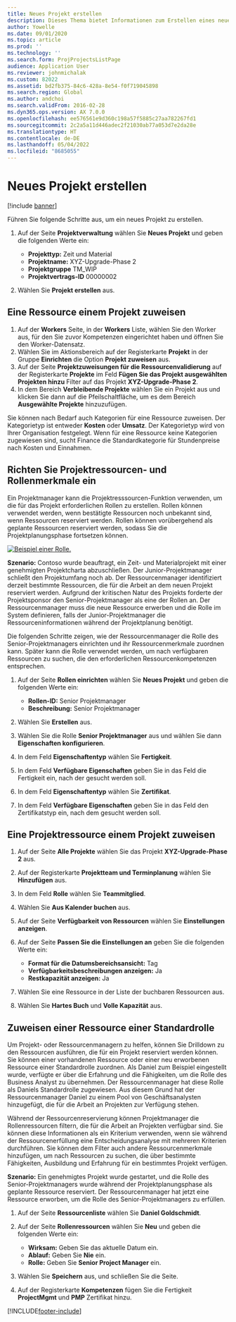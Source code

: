 ```yaml
---
title: Neues Projekt erstellen
description: Dieses Thema bietet Informationen zum Erstellen eines neuen Projekts.
author: Yowelle
ms.date: 09/01/2020
ms.topic: article
ms.prod: ''
ms.technology: ''
ms.search.form: ProjProjectsListPage
audience: Application User
ms.reviewer: johnmichalak
ms.custom: 82022
ms.assetid: bd2fb375-84c6-428a-8e54-f0f719045898
ms.search.region: Global
ms.author: andchoi
ms.search.validFrom: 2016-02-28
ms.dyn365.ops.version: AX 7.0.0
ms.openlocfilehash: ee576561e9d360c198a57f5885c27aa782267fd1
ms.sourcegitcommit: 2c2a5a11d446adec2f21030ab77a053d7e2da28e
ms.translationtype: HT
ms.contentlocale: de-DE
ms.lasthandoff: 05/04/2022
ms.locfileid: "8685055"
---
```

# <a name="create-a-new-project"></a>Neues Projekt erstellen

[!include [banner](../includes/banner.md)]

Führen Sie folgende Schritte aus, um ein neues Projekt zu erstellen.

1. Auf der Seite **Projektverwaltung** wählen Sie **Neues Projekt** und geben die folgenden Werte ein:

    - **Projekttyp:** Zeit und Material
    - **Projektname:** XYZ-Upgrade-Phase 2
    - **Projektgruppe** TM\_WIP
    - **Projektvertrags-ID** 00000002

2. Wählen Sie **Projekt erstellen** aus.

## <a name="assign-a-resource-to-a-project"></a>Eine Ressource einem Projekt zuweisen

1. Auf der **Workers** Seite, in der **Workers** Liste, wählen Sie den Worker aus, für den Sie zuvor Kompetenzen eingerichtet haben und öffnen Sie den Worker-Datensatz.
2. Wählen Sie im Aktionsbereich auf der Registerkarte **Projekt** in der Gruppe **Einrichten** die Option **Projekt zuweisen** aus.
3. Auf der Seite **Projektzuweisungen für die Ressourcenvalidierung** auf der Registerkarte **Projekte** im Feld **Fügen Sie das Projekt ausgewählten Projekten hinzu** Filter auf das Projekt **XYZ-Upgrade-Phase 2**.
4. In dem Bereich **Verbleibende Projekte** wählen Sie ein Projekt aus und klicken Sie dann auf die Pfeilschaltfläche, um es dem Bereich **Ausgewählte Projekte** hinzuzufügen.

Sie können nach Bedarf auch Kategorien für eine Ressource zuweisen. Der Kategorietyp ist entweder **Kosten** oder **Umsatz**. Der Kategorietyp wird von Ihrer Organisation festgelegt. Wenn für eine Ressource keine Kategorien zugewiesen sind, sucht Finance die Standardkategorie für Stundenpreise nach Kosten und Einnahmen.

## <a name="set-up-project-resource-and-role-characteristics"></a>Richten Sie Projektressourcen- und Rollenmerkmale ein

Ein Projektmanager kann die Projektresssourcen-Funktion verwenden, um die für das Projekt erforderlichen Rollen zu erstellen. Rollen können verwendet werden, wenn bestätigte Ressourcen noch unbekannt sind, wenn Ressourcen reserviert werden. Rollen können vorübergehend als geplante Ressourcen reserviert werden, sodass Sie die Projektplanungsphase fortsetzen können.

[![Beispiel einer Rolle.](./media/projectresourcing05.jpg)](./media/projectresourcing05.jpg) 

**Szenario:** Contoso wurde beauftragt, ein Zeit- und Materialprojekt mit einer genehmigten Projektcharta abzuschließen. Der Junior-Projektmanager schließt den Projektumfang noch ab. Der Ressourcenmanager identifiziert derzeit bestimmte Ressourcen, die für die Arbeit an dem neuen Projekt reserviert werden. Aufgrund der kritischen Natur des Projekts forderte der Projektsponsor den Senior-Projektmanager als eine der Rollen an. Der Ressourcenmanager muss die neue Ressource erwerben und die Rolle im System definieren, falls der Junior-Projektmanager die Ressourceninformationen während der Projektplanung benötigt.

Die folgenden Schritte zeigen, wie der Ressourcenmanager die Rolle des Senior-Projektmanagers einrichten und ihr Ressourcenmerkmale zuordnen kann. Später kann die Rolle verwendet werden, um nach verfügbaren Ressourcen zu suchen, die den erforderlichen Ressourcenkompetenzen entsprechen.

1. Auf der Seite **Rollen einrichten** wählen Sie **Neues Projekt** und geben die folgenden Werte ein:

    - **Rollen-ID:** Senior Projektmanager
    - **Beschreibung:** Senior Projektmanager

2. Wählen Sie **Erstellen** aus.
3. Wählen Sie die Rolle **Senior Projektmanager** aus und wählen Sie dann **Eigenschaften konfigurieren**.
4. In dem Feld **Eigenschaftentyp** wählen Sie **Fertigkeit**.
5. In dem Feld **Verfügbare Eigenschaften** geben Sie in das Feld die Fertigkeit ein, nach der gesucht werden soll.
6. In dem Feld **Eigenschaftentyp** wählen Sie **Zertifikat**.
7. In dem Feld **Verfügbare Eigenschaften** geben Sie in das Feld den Zertifikatstyp ein, nach dem gesucht werden soll.

## <a name="assign-a-project-resource-to-a-project"></a>Eine Projektressource einem Projekt zuweisen

1. Auf der Seite **Alle Projekte** wählen Sie das Projekt **XYZ-Upgrade-Phase 2** aus.
2. Auf der Registerkarte **Projektteam und Terminplanung** wählen Sie **Hinzufügen** aus.
3. In dem Feld **Rolle** wählen Sie **Teammitglied**.
4. Wählen Sie **Aus Kalender buchen** aus.
5. Auf der Seite **Verfügbarkeit von Ressourcen** wählen Sie **Einstellungen anzeigen**.
6. Auf der Seite **Passen Sie die Einstellungen an** geben Sie die folgenden Werte ein:

    - **Format für die Datumsbereichsansicht:** Tag
    - **Verfügbarkeitsbeschreibungen anzeigen:** Ja
    - **Restkapazität anzeigen:** Ja

7. Wählen Sie eine Ressource in der Liste der buchbaren Ressourcen aus.
8. Wählen Sie **Hartes Buch** und **Volle Kapazität** aus.

## <a name="assign-a-resource-to-a-default-role"></a>Zuweisen einer Ressource einer Standardrolle

Um Projekt- oder Ressourcenmanagern zu helfen, können Sie Drilldown zu den Ressourcen ausführen, die für ein Projekt reserviert werden können. Sie können einer vorhandenen Ressource oder einer neu erworbenen Ressource einer Standardrolle zuordnen. Als Daniel zum Beispiel eingestellt wurde, verfügte er über die Erfahrung und die Fähigkeiten, um die Rolle des Business Analyst zu übernehmen. Der Ressourcenmanager hat diese Rolle als Daniels Standardrolle zugewiesen. Aus diesem Grund hat der Ressourcenmanager Daniel zu einem Pool von Geschäftsanalysten hinzugefügt, die für die Arbeit an Projekten zur Verfügung stehen.

Während der Ressourcenreservierung können Projektmanager die Rollenressourcen filtern, die für die Arbeit an Projekten verfügbar sind. Sie können diese Informationen als ein Kriterium verwenden, wenn sie während der Ressourcenerfüllung eine Entscheidungsanalyse mit mehreren Kriterien durchführen. Sie können dem Filter auch andere Ressourcenmerkmale hinzufügen, um nach Ressourcen zu suchen, die über bestimmte Fähigkeiten, Ausbildung und Erfahrung für ein bestimmtes Projekt verfügen.

**Szenario:** Ein genehmigtes Projekt wurde gestartet, und die Rolle des Senior-Projektmanagers wurde während der Projektplanungsphase als geplante Ressource reserviert. Der Ressourcenmanager hat jetzt eine Ressource erworben, um die Rolle des Senior-Projektmanagers zu erfüllen.

1. Auf der Seite **Ressourcenliste** wählen Sie **Daniel Goldschmidt**.
2. Auf der Seite **Rollenressourcen** wählen Sie **Neu** und geben die folgenden Werte ein:

    - **Wirksam:** Geben Sie das aktuelle Datum ein.
    - **Ablauf:** Geben Sie **Nie** ein.
    - **Rolle:** Geben Sie **Senior Project Manager** ein.

3. Wählen Sie **Speichern** aus, und schließen Sie die Seite.
4. Auf der Registerkarte **Kompetenzen** fügen Sie die Fertigkeit **ProjectMgmt** und **PMP** Zertifikat hinzu.


[!INCLUDE[footer-include](../includes/footer-banner.md)]